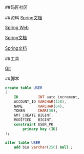 ##码匠社区

##资料
[Spring文档](https://spring.io/guides)

[Spring Web](https://spring.io/guides/gs/serving-web-content/)

[Spring文档](https://docs.github.com/cn/developers/apps/creating-an-oauth-app)

[Spring文档](https://spring.io/guides)

##工具

[Git](https://git-scm.com/downloads)

##脚本
```sql
create table USER
(
    ID         INT auto_increment,
    ACCOUNT_ID VARCHAR(128),
    NAME       VARCHAR(64),
    TOKEN      CHAR(50),
    GMT_CREATE BIGINT,
    MODIFIED   BIGINT,
    constraint USER_PK
        primary key (ID)
);

```
```sql
alter table USER
    add bio varchar(256) null ;
```